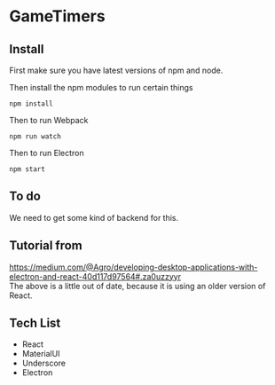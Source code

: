 # GameTimers

## Install

First make sure you have latest versions of npm and node.

Then install the npm modules to run certain things

```
npm install
```

Then to run Webpack

```
npm run watch
```

Then to run Electron

```
npm start
```

## To do

We need to get some kind of backend for this.


## Tutorial from

https://medium.com/@Agro/developing-desktop-applications-with-electron-and-react-40d117d97564#.za0uzzyyr  
The above is a little out of date, because it is using an older version of React.

## Tech List

- React
- MaterialUI
- Underscore
- Electron
